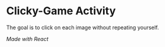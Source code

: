 # Clicky-Game Activity

The goal is to click on each image without repeating yourself.

 _Made with React_
